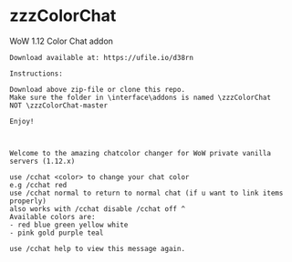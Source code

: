 # zzzColorChat
WoW 1.12 Color Chat addon

	Download available at: https://ufile.io/d38rn
	
	Instructions: 
	
	Download above zip-file or clone this repo.
	Make sure the folder in \interface\addons is named \zzzColorChat
	NOT \zzzColorChat-master
	
	Enjoy!
	
	
	
	Welcome to the amazing chatcolor changer for WoW private vanilla servers (1.12.x)

	use /cchat <color> to change your chat color
	e.g /cchat red
	use /cchat normal to return to normal chat (if u want to link items properly)
	also works with /cchat disable /cchat off ^
	Available colors are: 
	- red blue green yellow white
	- pink gold purple teal

	use /cchat help to view this message again.
